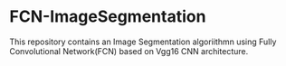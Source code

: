# FCN-ImageSegmentation
This repository contains an Image Segmentation algoriithmn using Fully Convolutional Network(FCN) based on Vgg16 CNN architecture.
